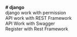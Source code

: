 <b># django</b><br>
django work with permission<br>
API work with REST Framework<br>
API Work with Swagger<br>
Register with Rest Framework<br>

